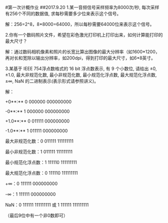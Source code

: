 #第一次计概作业
##2017.9.20
1.某一音频信号采样频率为8000次/秒, 每次采样有256个不同的数据值, 求每秒需要多少位来表示这个信号。

解：256=2^8，8*8000=64000，所以每秒需要64000位来表示这个信号。

2.你有一个数码照片文件，希望在彩色激光打印机上打印出来，如何计算能打印的最大尺寸？

解：通过数码相机像素和照片的长宽比算出图像的最大分辨率（如1600\*1200，再对长和宽除以输出分辨率，如200dpi，得到打印的最大尺寸，如6\*8英寸。

3.某基于 IEEE 754浮点数格式的 16 bit 浮点数表示, 有 9 个小数位, 请给出 ±0, ±1.0, 最大非规范化数, 最小非规范化数, 最小规范化浮点数, 最大规范化浮点数,±∞, NaN 的二进制表示(表示形式请参照讲义)。

解：

+0**:** 0 000000 000000000

\-0**:** 1 000000 000000000

+1.0**:** 0 011111 000000000

\-1.0**:** 1 011111 000000000

最大非规范化数：0 011111 111111111

最小非规范化数：1 011111 111111111

最小规范化浮点数：1 111110 111111111

最大规范化浮点数：0 111110 111111111

+∞：0 111111 000000000

\-∞：1 111111 000000000

NaN：0 111111 111111111
或 1 111111 111111111

（最后9位中有一个非0数即可）